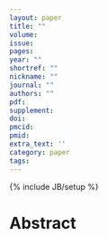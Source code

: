 ```yaml
---
layout: paper
title: ""
volume: 
issue:
pages:
year: ""
shortref: ""
nickname: ""
journal: ""
authors: ""
pdf: 
supplement: 
doi: 
pmcid:
pmid: 
extra_text: ''
category: paper
tags:
---
```

{% include JB/setup %}

# Abstract
